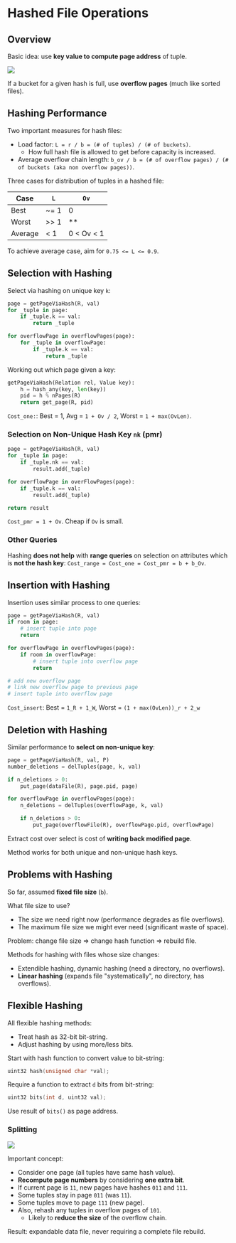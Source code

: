 # Hashed File Operations
## Overview
Basic idea: use **key value to compute page address** of tuple.

![](https://cgi.cse.unsw.edu.au/~cs9315/21T1/lectures/file-hashed/Pics/file-struct/hash.png)

If a bucket for a given hash is full, use **overflow pages** (much like sorted files).

## Hashing Performance
Two important measures for hash files:
- Load factor: ``L = r / b = (# of tuples) / (# of buckets)``.
    - How full hash file is allowed to get before capacity is increased.
- Average overflow chain length: ``b_ov / b = (# of overflow pages) / (# of buckets (aka non overflow pages))``.

Three cases for distribution of tuples in a hashed file:

|Case|``L``|``Ov``|
|----|----|----|
|Best|~= 1|0|
|Worst|>> 1|**|
|Average|< 1|0 < Ov < 1|

To achieve average case, aim for ``0.75 <= L <= 0.9``.

## Selection with Hashing
Select via hashing on unique key ``k``:
```py
page = getPageViaHash(R, val)
for _tuple in page:
    if _tuple.k == val:
        return _tuple

for overflowPage in overflowPages(page):
    for _tuple in overflowPage:
        if _tuple.k == val:
            return _tuple
```

Working out which page given a key:
```py
getPageViaHash(Relation rel, Value key):
    h = hash_any(key, len(key))
    pid = h % nPages(R)
    return get_page(R, pid)
```

``Cost_one:``: Best = 1, Avg = ``1 + Ov / 2``, Worst = ``1 + max(OvLen)``.

### Selection on Non-Unique Hash Key ``nk`` (pmr)
```py
page = getPageViaHash(R, val)
for _tuple in page:
    if _tuple.nk == val:
        result.add(_tuple)

for overflowPage in overFlowPages(page):
    if _tuple.k == val:
        result.add(_tuple)

return result
```

``Cost_pmr = 1 + Ov``. Cheap if ``Ov`` is small.

### Other Queries
Hashing **does not help** with **range queries** on selection on attributes which is **not the hash key**: ``Cost_range = Cost_one = Cost_pmr = b + b_Ov``.

## Insertion with Hashing
Insertion uses similar process to one queries:
```py
page = getPageViaHash(R, val)
if room in page:
    # insert tuple into page
    return

for overflowPage in overflowPages(page):
    if room in overflowPage:
        # insert tuple into overflow page
        return

# add new overflow page
# link new overflow page to previous page
# insert tuple into overflow page
```

``Cost_insert``: Best = ``1_R + 1_W``, Worst = ``(1 + max(OvLen))_r + 2_w``

## Deletion with Hashing
Similar performance to **select on non-unique key**:
```py
page = getPageViaHash(R, val, P)
number_deletions = delTuples(page, k, val)

if n_deletions > 0:
    put_page(dataFile(R), page.pid, page)

for overflowPage in overflowPages(page):
    n_deletions = delTuples(overflowPage, k, val)

    if n_deletions > 0:
        put_page(overflowFile(R), overflowPage.pid, overflowPage)
```

Extract cost over select is cost of **writing back modified page**. 

Method works for both unique and non-unique hash keys.

## Problems with Hashing
So far, assumed **fixed file size** (``b``).

What file size to use?
- The size we need right now (performance degrades as file overflows).
- The maximum file size we might ever need (significant waste of space).

Problem: change file size => change hash function => rebuild file.

Methods for hashing with files whose size changes:
- Extendible hashing, dynamic hashing (need a directory, no overflows).
- **Linear hashing** (expands file "systematically", no directory, has overflows).

## Flexible Hashing
All flexible hashing methods:
- Treat hash as 32-bit bit-string.
- Adjust hashing by using more/less bits.

Start with hash function to convert value to bit-string:
```c
uint32 hash(unsigned char *val);
```

Require a function to extract ``d`` bits from bit-string:
```c
uint32 bits(int d, uint32 val);
```

Use result of ``bits()`` as page address.

### Splitting
![](https://cgi.cse.unsw.edu.au/~cs9315/21T1/lectures/file-hashed/Pics/file-struct/split.png)

Important concept:
- Consider one page (all tuples have same hash value).
- **Recompute page numbers** by considering **one extra bit**.
- If current page is ``11``, new pages have hashes ``011`` and ``111``.
- Some tuples stay in page ``011`` (was ``11``).
- Some tuples move to page ``111`` (new page).
- Also, rehash any tuples in overflow pages of ``101``.
    - Likely to **reduce the size** of the overflow chain.

Result: expandable data file, never requiring a complete file rebuild.

